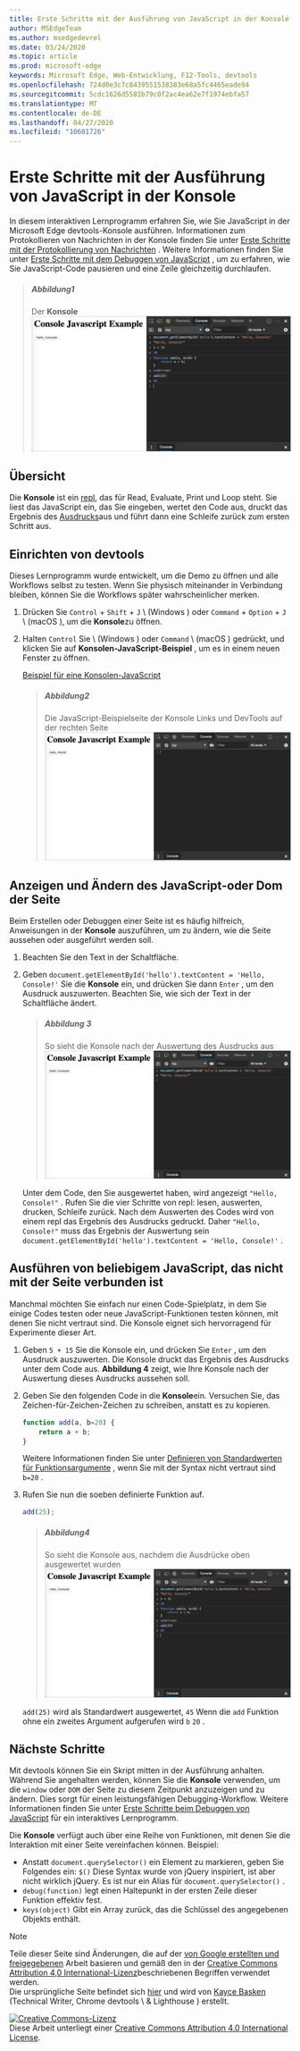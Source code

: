 ```yaml
---
title: Erste Schritte mit der Ausführung von JavaScript in der Konsole
author: MSEdgeTeam
ms.author: msedgedevrel
ms.date: 03/24/2020
ms.topic: article
ms.prod: microsoft-edge
keywords: Microsoft Edge, Web-Entwicklung, F12-Tools, devtools
ms.openlocfilehash: 724d0e3c7c8439551538383e68a5fc4465eade94
ms.sourcegitcommit: 5cdc1626d5581b79c0f2ac4ea62e7f1974ebfa57
ms.translationtype: MT
ms.contentlocale: de-DE
ms.lasthandoff: 04/27/2020
ms.locfileid: "10601726"
---
```

<!-- Copyright Kayce Basques 

   Licensed under the Apache License, Version 2.0 (the "License");
   you may not use this file except in compliance with the License.
   You may obtain a copy of the License at

       https://www.apache.org/licenses/LICENSE-2.0

   Unless required by applicable law or agreed to in writing, software
   distributed under the License is distributed on an "AS IS" BASIS,
   WITHOUT WARRANTIES OR CONDITIONS OF ANY KIND, either express or implied.
   See the License for the specific language governing permissions and
   limitations under the License.  -->







# Erste Schritte mit der Ausführung von JavaScript in der Konsole   



In diesem interaktiven Lernprogramm erfahren Sie, wie Sie JavaScript in der Microsoft Edge devtools-Konsole ausführen.  Informationen zum Protokollieren von Nachrichten in der Konsole finden Sie unter [Erste Schritte mit der Protokollierung von Nachrichten][DevToolsConsoleLoggingMessages] .  Weitere Informationen finden Sie unter [Erste Schritte mit dem Debuggen von JavaScript][DevToolsJavascriptIndex] , um zu erfahren, wie Sie JavaScript-Code pausieren und eine Zeile gleichzeitig durchlaufen.  

> ##### Abbildung1  
> Der **Konsole**  
> ![Der Konsole][ImageConsole]  

## Übersicht   

Die **Konsole** ist ein [repl][WikiReadEvalPrintLoop], das für Read, Evaluate, Print und Loop steht.  Sie liest das JavaScript ein, das Sie eingeben, wertet den Code aus, druckt das Ergebnis des [Ausdrucks][2alityExpressionsVersusStatements]aus und führt dann eine Schleife zurück zum ersten Schritt aus.  

## Einrichten von devtools   

Dieses Lernprogramm wurde entwickelt, um die Demo zu öffnen und alle Workflows selbst zu testen.  Wenn Sie physisch miteinander in Verbindung bleiben, können Sie die Workflows später wahrscheinlicher merken.

1.  Drücken Sie `Control` + `Shift` + `J` \ (Windows \) oder `Command` + `Option` + `J` \ (macOS \), um die **Konsole**zu öffnen.  
1.  Halten `Control` Sie \ (Windows \) oder `Command` \ (macOS \) gedrückt, und klicken Sie auf **Konsolen-JavaScript-Beispiel** , um es in einem neuen Fenster zu öffnen.  
    
    [Beispiel für eine Konsolen-JavaScript][GlitchConsoleJavascriptExample]  
    
    > ##### Abbildung2  
    > Die JavaScript-Beispielseite der Konsole Links und DevTools auf der rechten Seite  
    > ![Die JavaScript-Beispielseite der Konsole Links und DevTools auf der rechten Seite][ImageTutorialDevToolsJs]  

## Anzeigen und Ändern des JavaScript-oder Dom der Seite   

Beim Erstellen oder Debuggen einer Seite ist es häufig hilfreich, Anweisungen in der **Konsole** auszuführen, um zu ändern, wie die Seite aussehen oder ausgeführt werden soll.  
    
1.  Beachten Sie den Text in der Schaltfläche.  
1.  Geben `document.getElementById('hello').textContent = 'Hello, Console!'` Sie die **Konsole** ein, und drücken Sie dann `Enter` , um den Ausdruck auszuwerten.  Beachten Sie, wie sich der Text in der Schaltfläche ändert.  
    
    > ##### Abbildung 3  
    > So sieht die Konsole nach der Auswertung des Ausdrucks aus  
    > ![So sieht die Konsole nach der Auswertung des Ausdrucks aus][ImageConsoleAfterEvaluating]  
    
    Unter dem Code, den Sie ausgewertet haben, wird angezeigt `"Hello, Console!"` .  Rufen Sie die vier Schritte von repl: lesen, auswerten, drucken, Schleife zurück.  Nach dem Auswerten des Codes wird von einem repl das Ergebnis des Ausdrucks gedruckt.  Daher `"Hello, Console!"` muss das Ergebnis der Auswertung sein `document.getElementById('hello').textContent = 'Hello, Console!'` .  
    
## Ausführen von beliebigem JavaScript, das nicht mit der Seite verbunden ist   

Manchmal möchten Sie einfach nur einen Code-Spielplatz, in dem Sie einige Codes testen oder neue JavaScript-Funktionen testen können, mit denen Sie nicht vertraut sind.  Die Konsole eignet sich hervorragend für Experimente dieser Art.  

1.  Geben `5 + 15` Sie die Konsole ein, und drücken Sie `Enter` , um den Ausdruck auszuwerten. Die Konsole druckt das Ergebnis des Ausdrucks unter dem Code aus.  **Abbildung 4** zeigt, wie Ihre Konsole nach der Auswertung dieses Ausdrucks aussehen soll.  

1.  Geben Sie den folgenden Code in die **Konsole**ein.  Versuchen Sie, das Zeichen-für-Zeichen-Zeichen zu schreiben, anstatt es zu kopieren.  
    
    ```javascript
    function add(a, b=20) {
        return a + b;
    }
    ```  
    
    Weitere Informationen finden Sie unter [Definieren von Standardwerten für Funktionsargumente][Esma6DefaultParameterValues] , wenn Sie mit der Syntax nicht vertraut sind `b=20` .  
    
1.  Rufen Sie nun die soeben definierte Funktion auf.  
    
    ```javascript
    add(25);
    ```  
    
    > ##### Abbildung4  
    > So sieht die Konsole aus, nachdem die Ausdrücke oben ausgewertet wurden  
    > ![So sieht die Konsole aus, nachdem die Ausdrücke oben ausgewertet wurden][ImagePlayground]  
    
    `add(25)` wird als Standardwert ausgewertet, `45` Wenn die `add` Funktion ohne ein zweites Argument aufgerufen wird `b` `20` .  

## Nächste Schritte   

<!--See [Run JavaScript][DevToolsConsoleReference] to explore more features related to running JavaScript in the Console.  -->  

<!--todo: add console reference (run javascript) section when available  -->  

Mit devtools können Sie ein Skript mitten in der Ausführung anhalten.  Während Sie angehalten werden, können Sie die **Konsole** verwenden, um die `window` oder `DOM` der Seite zu diesem Zeitpunkt anzuzeigen und zu ändern.  Dies sorgt für einen leistungsfähigen Debugging-Workflow.  Weitere Informationen finden Sie unter [Erste Schritte beim Debuggen von JavaScript][DevToolsJavascriptIndex] für ein interaktives Lernprogramm.  

Die **Konsole** verfügt auch über eine Reihe von Funktionen, mit denen Sie die Interaktion mit einer Seite vereinfachen können.  Beispiel:  

*   Anstatt `document.querySelector()` ein Element zu markieren, geben Sie Folgendes ein: `$()`  Diese Syntax wurde von jQuery inspiriert, ist aber nicht wirklich jQuery.  Es ist nur ein Alias für `document.querySelector()` .  
*   `debug(function)` legt einen Haltepunkt in der ersten Zeile dieser Funktion effektiv fest.  
*   `keys(object)` Gibt ein Array zurück, das die Schlüssel des angegebenen Objekts enthält.  

<!--See [Console Utilities API Reference][DevToolsConsoleUtilities] to explore all the convenience functions.  -->  

<!--todo: add console utilities api reference section when available  -->  

 



<!-- image links -->  

[ImageConsole]: /microsoft-edge/devtools-guide-chromium/media/console-javascript-example-console-playground.msft.png "Abbildung 1: die Konsole"  
[ImageTutorialDevToolsJs]: /microsoft-edge/devtools-guide-chromium/media/console-javascript-example-console-empty.msft.png "Abbildung 2: die Konsole JavaScript-Beispielseite auf der linken Seite und DevTools auf der rechten Seite"  
[ImageConsoleAfterEvaluating]: /microsoft-edge/devtools-guide-chromium/media/console-javascript-example-console-change-button-text.msft.png "Abbildung 3: Aussehen der Konsole nach dem Auswerten des Ausdrucks"  
[ImagePlayground]: /microsoft-edge/devtools-guide-chromium/media/console-javascript-example-console-playground.msft.png "Abbildung 4: so sieht die Konsole aus, nachdem die Ausdrücke oben ausgewertet wurden"  

<!-- links -->  

[DevToolsConsoleLoggingMessages]: /microsoft-edge/devtools-guide-chromium/console/log "Erste Schritte mit der Protokollierung von Nachrichten in der Konsole"  
[DevToolsConsoleReference]: /microsoft-edge/devtools-guide-chromium/console/reference#run-javascript "Konsolen Referenz"  
[DevToolsConsoleUtilities]: /microsoft-edge/devtools-guide-chromium//console/utilities "API-Referenz für Konsolen Dienstprogramme"  

[DevToolsJavascriptIndex]: /microsoft-edge/devtools-guide-chromium/javascript/index "Erste Schritte mit dem Debuggen von JavaScript in Microsoft Edge devtools"  

[2alityExpressionsVersusStatements]: https://2ality.com/2012/09/expressions-vs-statements.html "Ausdrücke im Vergleich zu Anweisungen in JavaScript"  

[Esma6DefaultParameterValues]: https://es6-features.org/index#DefaultParameterValues "Standardparameterwerte – erweiterte Parameterbehandlung – ECMAScript 6 – neue Features: Übersicht & Vergleich"  

[GlitchConsoleJavascriptExample]: https://microsoft-edge-chromium-devtools.glitch.me/static/console/javascript/index.html "Beispiel für eine Konsolen-JavaScript | Glitch"  

[WikiReadEvalPrintLoop]: https://en.wikipedia.org/wiki/Read–eval–print_loop "Lesen – eval – Print Loop – Wikipedia"  

> [!NOTE]
> Teile dieser Seite sind Änderungen, die auf der [von Google erstellten und freigegebenen][GoogleSitePolicies] Arbeit basieren und gemäß den in der [Creative Commons Attribution 4,0 International-Lizenz][CCA4IL]beschriebenen Begriffen verwendet werden.  
> Die ursprüngliche Seite befindet sich [hier](https://developers.google.com/web/tools/chrome-devtools/console/javascript) und wird von [Kayce Basken][KayceBasques] (Technical Writer, Chrome devtools \ & Lighthouse \) erstellt.  

[![Creative Commons-Lizenz][CCby4Image]][CCA4IL]  
Diese Arbeit unterliegt einer [Creative Commons Attribution 4.0 International License][CCA4IL].  

[CCA4IL]: https://creativecommons.org/licenses/by/4.0  
[CCby4Image]: https://i.creativecommons.org/l/by/4.0/88x31.png  
[GoogleSitePolicies]: https://developers.google.com/terms/site-policies  
[KayceBasques]: https://developers.google.com/web/resources/contributors/kaycebasques  
